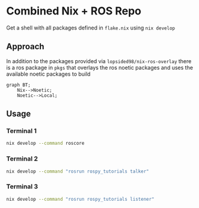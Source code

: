# Combined Nix + ROS Repo

Get a shell with all packages defined in `flake.nix` using `nix develop`

## Approach

In addition to the packages provided via `lopsided98/nix-ros-overlay` there is a ros package in `pkgs` that overlays the ros noetic packages and uses the available noetic packages to build

``` mermaid
graph BT;
    Nix-->Noetic;
    Noetic-->Local;
```

## Usage

### Terminal 1

``` bash
nix develop --command roscore
```

### Terminal 2

``` bash
nix develop --command "rosrun rospy_tutorials talker"
```

### Terminal 3

``` bash
nix develop --command "rosrun rospy_tutorials listener"
```
